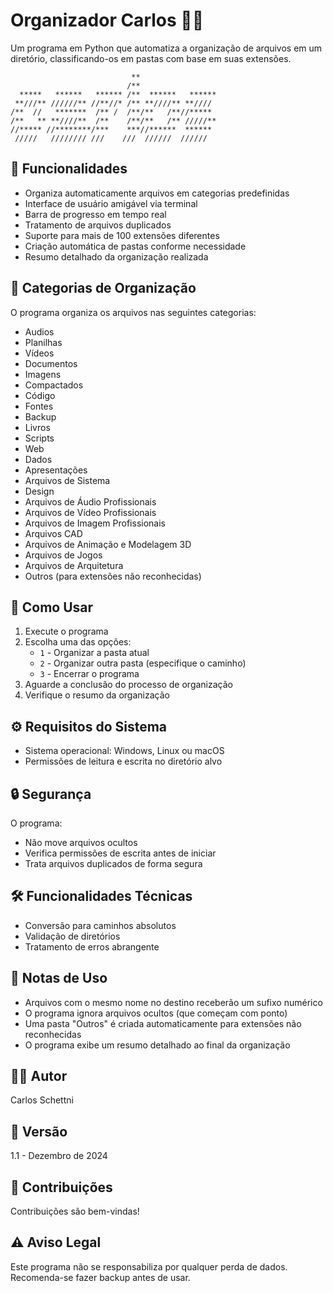 # Organizador Carlos 📁✨
Um programa em Python que automatiza a organização de arquivos em um diretório, classificando-os em pastas com base em suas extensões.

```ascii
                           **                 
                          /**                 
  *****   ******   ****** /**  ******   ******
 **///** //////** //**//* /** **////** **//// 
/**  //   *******  /** /  /**/**   /**//***** 
/**   ** **////**  /**    /**/**   /** /////**
//***** //********/***    ***//******  ****** 
 /////   //////// ///    ///  //////  //////  
```

## 🌟 Funcionalidades

- Organiza automaticamente arquivos em categorias predefinidas
- Interface de usuário amigável via terminal
- Barra de progresso em tempo real
- Tratamento de arquivos duplicados
- Suporte para mais de 100 extensões diferentes
- Criação automática de pastas conforme necessidade
- Resumo detalhado da organização realizada

## 📂 Categorias de Organização

O programa organiza os arquivos nas seguintes categorias:

- Audios
- Planilhas
- Vídeos
- Documentos
- Imagens
- Compactados
- Código
- Fontes
- Backup
- Livros
- Scripts
- Web
- Dados
- Apresentações
- Arquivos de Sistema
- Design
- Arquivos de Áudio Profissionais
- Arquivos de Vídeo Profissionais
- Arquivos de Imagem Profissionais
- Arquivos CAD
- Arquivos de Animação e Modelagem 3D
- Arquivos de Jogos
- Arquivos de Arquitetura
- Outros (para extensões não reconhecidas)

## 🚀 Como Usar

1. Execute o programa
2. Escolha uma das opções:
   - `1` - Organizar a pasta atual
   - `2` - Organizar outra pasta (especifique o caminho)
   - `3` - Encerrar o programa
3. Aguarde a conclusão do processo de organização
4. Verifique o resumo da organização

## ⚙️ Requisitos do Sistema

- Sistema operacional: Windows, Linux ou macOS
- Permissões de leitura e escrita no diretório alvo

## 🔒 Segurança

O programa:
- Não move arquivos ocultos
- Verifica permissões de escrita antes de iniciar
- Trata arquivos duplicados de forma segura

## 🛠️ Funcionalidades Técnicas

- Conversão para caminhos absolutos
- Validação de diretórios
- Tratamento de erros abrangente

## 📝 Notas de Uso

- Arquivos com o mesmo nome no destino receberão um sufixo numérico
- O programa ignora arquivos ocultos (que começam com ponto)
- Uma pasta "Outros" é criada automaticamente para extensões não reconhecidas
- O programa exibe um resumo detalhado ao final da organização

## 👨‍💻 Autor

Carlos Schettni

## 📌 Versão

1.1 - Dezembro de 2024

## 🤝 Contribuições

Contribuições são bem-vindas!

## ⚠️ Aviso Legal

Este programa não se responsabiliza por qualquer perda de dados. Recomenda-se fazer backup antes de usar.
